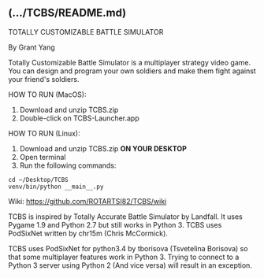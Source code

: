 (.../TCBS/README.md)
------------------------------------------------------------------------
TOTALLY CUSTOMIZABLE BATTLE SIMULATOR

By Grant Yang

Totally Customizable Battle Simulator is a multiplayer strategy video game.
You can design and program your own soldiers and make them fight against your
friend's soldiers.

HOW TO RUN (MacOS):

   1. Download and unzip TCBS.zip
   2. Double-click on TCBS-Launcher.app
   
HOW TO RUN (Linux):
   1. Download and unzip TCBS.zip __ON YOUR DESKTOP__
   2. Open terminal
   3. Run the following commands:
    
    cd ~/Desktop/TCBS
    venv/bin/python __main__.py

Wiki: https://github.com/ROTARTSI82/TCBS/wiki

TCBS is inspired by Totally Accurate Battle Simulator
by Landfall. It uses Pygame 1.9 and Python 2.7 but
still works in Python 3. TCBS uses PodSixNet
written by chr15m (Chris McCormick).

TCBS uses PodSixNet for python3.4 by tborisova (Tsvetelina Borisova)
so that some multiplayer features work in Python 3.
Trying to connect to a Python 3 server using Python 2
(And vice versa) will result in an exception.
